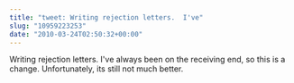 ```yaml
---
title: "tweet: Writing rejection letters.  I've"
slug: "10959223253"
date: "2010-03-24T02:50:32+00:00"
---
```

Writing rejection letters.  I've always been on the receiving end, so this is a change. Unfortunately, its still not much better.